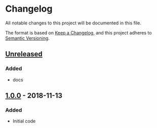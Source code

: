 # Changelog

All notable changes to this project will be documented in this file.

The format is based on [Keep a Changelog][keep-a-changelog],
and this project adheres to [Semantic Versioning][semantic-versioning].

## [Unreleased]

### Added

- docs

## [1.0.0] - 2018-11-13

### Added

- Initial code

[Unreleased]: https://github.com/srveit/garage/compare/v1.0.0...HEAD
[1.0.0]: https://github.com/srveit/garage/releases/tag/v1.0.0
[keep-a-changelog]: https://keepachangelog.com/en/1.1.0/
[semantic-versioning]: https://semver.org/spec/v2.0.0.html
